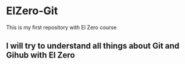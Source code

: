 # ElZero-Git
This is my first repository with El Zero course


## I will try to understand all things about Git and Gihub with El Zero
